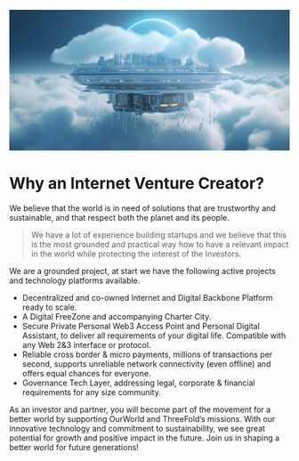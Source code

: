 ![alt_text](img/why_vc.png)

# Why an Internet Venture Creator?

We believe that the world is in need of solutions that are trustworthy and sustainable, and that respect both the planet and its people. 

> We have a lot of experience building startups and we believe that this is the most grounded and practical way how to have a relevant impact in the world while protecting the interest of the Investors.

We are a grounded project, at start we have the following active projects and technology platforms available.

* Decentralized and co-owned Internet and Digital Backbone Platform ready to scale.
* A Digital FreeZone and accompanying Charter City.
* Secure Private Personal Web3 Access Point and Personal Digital Assistant, to deliver all requirements of your digital life. Compatible with any Web 2&3 interface or protocol.
* Reliable cross border & micro payments, millions of transactions per second, supports unreliable network connectivity (even offline) and offers equal chances for everyone.
* Governance Tech Layer, addressing legal, corporate & financial requirements for any size community.

As an investor and partner, you will become part of the movement for a better world by supporting OurWorld and ThreeFold’s missions. With our innovative technology and commitment to sustainability, we see great potential for growth and positive impact in the future. Join us in shaping a better world for future generations!

